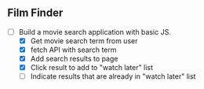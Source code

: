 Film Finder
---
* [ ] Build a movie search application with basic JS.
  * [x] Get movie search term from user
  * [x] fetch API with search term
  * [x] Add search results to page
  * [x] Click result to add to "watch later" list
  * [ ] Indicate results that are already in "watch later" list